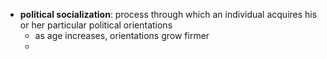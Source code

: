 - **political socialization**: process through which an individual acquires his or her particular political orientations
	- as age increases, orientations grow firmer
	- 